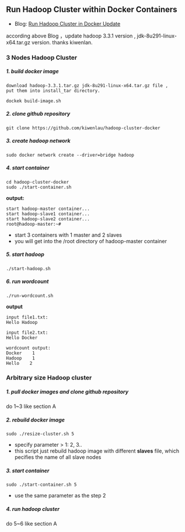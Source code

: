 ## Run Hadoop Cluster within Docker Containers

- Blog: [Run Hadoop Cluster in Docker Update](http://kiwenlau.com/2016/06/26/hadoop-cluster-docker-update-english/)

according above Blog ，update hadoop 3.3.1 version , jdk-8u291-linux-x64.tar.gz version.
thanks kiwenlan.

### 3 Nodes Hadoop Cluster

##### 1. build docker image

```
download hadoop-3.3.1.tar.gz jdk-8u291-linux-x64.tar.gz file ,
put them into install_tar directory.

dockek build-image.sh
```

##### 2. clone github repository

```
git clone https://github.com/kiwenlau/hadoop-cluster-docker
```

##### 3. create hadoop network

```
sudo docker network create --driver=bridge hadoop
```

##### 4. start container

```
cd hadoop-cluster-docker
sudo ./start-container.sh
```

**output:**

```
start hadoop-master container...
start hadoop-slave1 container...
start hadoop-slave2 container...
root@hadoop-master:~#
```

- start 3 containers with 1 master and 2 slaves
- you will get into the /root directory of hadoop-master container

##### 5. start hadoop

```
./start-hadoop.sh
```

##### 6. run wordcount

```
./run-wordcount.sh
```

**output**

```
input file1.txt:
Hello Hadoop

input file2.txt:
Hello Docker

wordcount output:
Docker    1
Hadoop    1
Hello    2
```

### Arbitrary size Hadoop cluster

##### 1. pull docker images and clone github repository

do 1~3 like section A

##### 2. rebuild docker image

```
sudo ./resize-cluster.sh 5
```

- specify parameter > 1: 2, 3..
- this script just rebuild hadoop image with different **slaves** file, which pecifies the name of all slave nodes

##### 3. start container

```
sudo ./start-container.sh 5
```

- use the same parameter as the step 2

##### 4. run hadoop cluster

do 5~6 like section A
